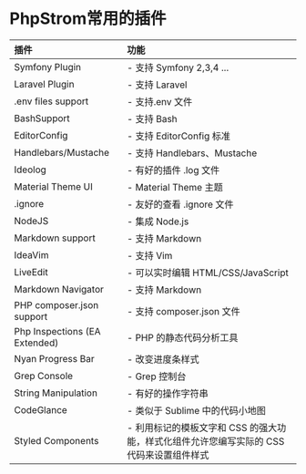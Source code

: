 # PhpStrom常用的插件
|插件|功能|
|:---|:---|
|Symfony Plugin| - 支持 Symfony 2,3,4 ...|
|Laravel Plugin| - 支持 Laravel|
|.env files support |- 支持.env 文件|
|BashSupport |- 支持 Bash|
|EditorConfig| - 支持 EditorConfig 标准|
|Handlebars/Mustache |- 支持 Handlebars、Mustache|
|Ideolog |- 有好的插件 .log 文件|
|Material Theme UI |- Material Theme 主题|
|.ignore |- 友好的查看 .ignore 文件|
|NodeJS |- 集成 Node.js|
|Markdown support |- 支持 Markdown|
|IdeaVim |- 支持 Vim|
|LiveEdit |- 可以实时编辑 HTML/CSS/JavaScript|
|Markdown Navigator |- 支持 Markdown|
|PHP composer.json support |- 支持 composer.json 文件|
|Php Inspections (EA Extended) |- PHP 的静态代码分析工具|
|Nyan Progress Bar |- 改变进度条样式|
|Grep Console |- Grep 控制台|
|String Manipulation |- 有好的操作字符串|
|CodeGlance |- 类似于 Sublime 中的代码小地图|
|Styled Components |- 利用标记的模板文字和 CSS 的强大功能，样式化组件允许您编写实际的 CSS 代码来设置组件样式|